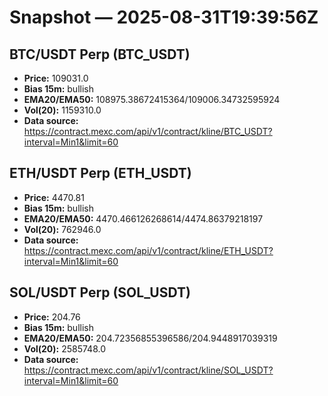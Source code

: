 # Snapshot — 2025-08-31T19:39:56Z

## BTC/USDT Perp (BTC_USDT)
- **Price:** 109031.0
- **Bias 15m:** bullish
- **EMA20/EMA50:** 108975.38672415364/109006.34732595924
- **Vol(20):** 1159310.0
- **Data source:** https://contract.mexc.com/api/v1/contract/kline/BTC_USDT?interval=Min1&limit=60

## ETH/USDT Perp (ETH_USDT)
- **Price:** 4470.81
- **Bias 15m:** bullish
- **EMA20/EMA50:** 4470.466126268614/4474.86379218197
- **Vol(20):** 762946.0
- **Data source:** https://contract.mexc.com/api/v1/contract/kline/ETH_USDT?interval=Min1&limit=60

## SOL/USDT Perp (SOL_USDT)
- **Price:** 204.76
- **Bias 15m:** bullish
- **EMA20/EMA50:** 204.72356855396586/204.9448917039319
- **Vol(20):** 2585748.0
- **Data source:** https://contract.mexc.com/api/v1/contract/kline/SOL_USDT?interval=Min1&limit=60
